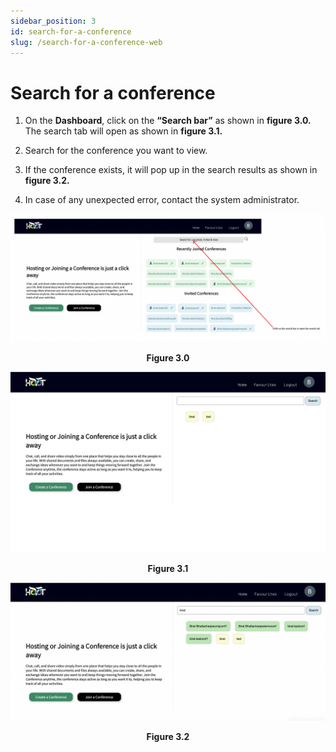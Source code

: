 ```yaml
---
sidebar_position: 3
id: search-for-a-conference
slug: /search-for-a-conference-web
---
```


# Search for a conference

1. On the **Dashboard**, click on the **“Search bar”** as shown in **figure 3.0.** The search tab will open as shown in **figure 3.1.**

2. Search for the conference you want to view.

3. If the conference exists, it will pop up in the search results as shown in **figure 3.2.**

4. In case of any unexpected error, contact the system administrator.

![Figure 3.0](/img/searchWeb1.png)
<center><b>Figure 3.0</b></center>

![Figure 3.1](/img/searchWeb3.png)
<center><b>Figure 3.1</b></center>

![Figure 3.2](/img/searchWeb2.png)
<center><b>Figure 3.2</b></center>